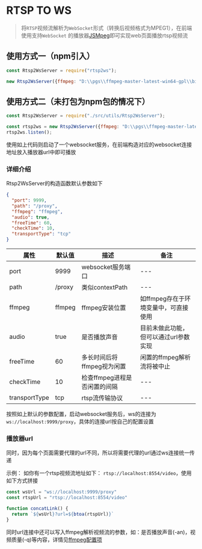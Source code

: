 # RTSP TO WS

> 将`RTSP`视频流解析为`WebSocket`形式（转换后视频格式为MPEG1），在前端使用支持`WebSocket`
> 的播放器[JSMpeg](https://www.npmjs.com/package/@cycjimmy/jsmpeg-player)即可实现web页面播放rtsp视频流

## 使用方式一（npm引入）

```javascript
const Rtsp2WsServer = require("rtsp2ws");

new Rtsp2WsServer({ffmpeg: "D:\\pgs\\ffmpeg-master-latest-win64-gpl\\bin\\ffmpeg.exe"}).listen();
```

## 使用方式二（未打包为npm包的情况下）

```javascript
const Rtsp2WsServer = require("./src/utils/Rtsp2WsServer");

const rtsp2ws = new Rtsp2WsServer({ffmpeg: "D:\\pgs\\ffmpeg-master-latest-win64-gpl\\bin\\ffmpeg.exe"});
rtsp2ws.listen();
```

使用如上代码则启动了一个websocket服务，在前端构造对应的websocket连接地址放入播放器url中即可播放

### 详细介绍

Rtsp2WsServer的构造函数默认参数如下

```json
{
  "port": 9999,
  "path": "/proxy",
  "ffmpeg": "ffmpeg",
  "audio": true,
  "freeTime": 60,
  "checkTime": 10,
  "transportType": "tcp"
}
```

| 属性            | 默认值    | 描述                | 备注                    |
|---------------|--------|-------------------|-----------------------|
| port          | 9999   | websocket服务端口     | ---                   |
| path          | /proxy | 类似contextPath     | ---                   |
| ffmpeg        | ffmpeg | ffmpeg安装位置        | 如ffmpeg存在于环境变量中，可直接使用 |
| audio         | true   | 是否播放声音            | 目前未做此功能，但可以通过url参数实现  |
| freeTime      | 60     | 多长时间后将ffmpeg视为闲置  | 闲置的ffmpeg解析流将被中止      |
| checkTime     | 10     | 检查ffmpeg进程是否闲置的间隔 | ---                   |
| transportType | tcp    | rtsp流传输协议         | ---                   |

按照如上默认的参数配置，启动websocket服务后，ws的连接为 `ws://localhost:9999/proxy`，具体的连接url按自己的配置设置

### 播放器url

同时，因为每个页面需要代理的url不同，所以将需要代理的url通过ws连接统一传递

示例：
如你有一个rtsp视频流地址如下： `rtsp://localhost:8554/video`，使用如下方式拼接

```javascript
const wsUrl = "ws://localhost:9999/proxy"
const rtspUrl = "rtsp://localhost:8554/video"

function concatLink() {
  return `${wsUrl}?url=${btoa(rtspUrl)}`
}
```

同时url连接中还可以写入ffmpeg解析视频流的参数，如：是否播放声音(-an)，视频质量(-q)等内容，详情见[ffmpeg配置项](https://ffmpeg.org/ffmpeg.html#Main-options)